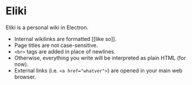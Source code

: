 # Eliki
Eliki is a personal wiki in Electron.

* Internal wikilinks are formatted [[like so]].
* Page titles are not case-sensitive.
* `<br>` tags are added in place of newlines.
* Otherwise, everything you write will be interpreted as plain HTML (for now).
* External links (i.e. `<a href="whatver">`) are opened in your main web browser.
